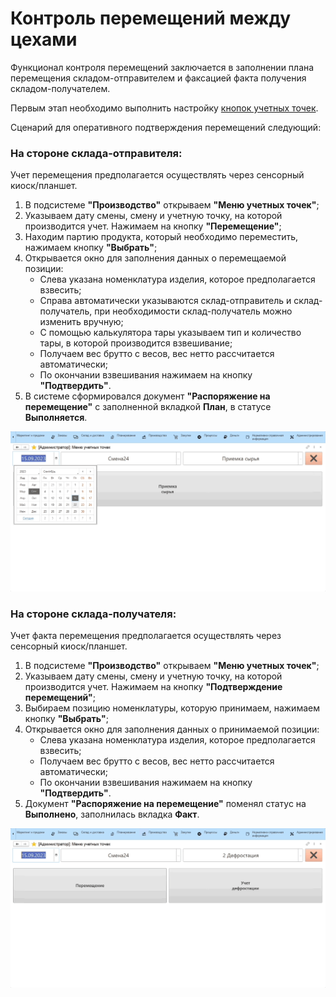 # Контроль перемещений между цехами

Функционал контроля перемещений заключается в заполнении плана перемещения складом-отправителем и факсацией факта получения складом-получателем.

Первым этап необходимо выполнить настройку [кнопок учетных точек](CommonInformation.md).

Сценарий для оперативного подтверждения перемещений следующий:

### **На стороне склада-отправителя:**

Учет перемещения предполагается осуществлять через сенсорный киоск/планшет.

1. В подсистеме **"Производство"** открываем **"Меню учетных точек"**;
2. Указываем дату смены, смену и учетную точку, на которой производится учет. Нажимаем на кнопку **"Перемещение"**;
3. Находим партию продукта, который необходимо переместить, нажимаем кнопку **"Выбрать"**;
4. Открывается окно для заполнения данных о перемещаемой позиции:
    - Слева указана номенклатура изделия, которое предполагается взвесить;
    - Справа автоматически указываются склад-отправитель и склад-получатель, при необходимости склад-получатель можно изменить вручную;
    - С помощью калькулятора тары указываем тип и количество тары, в которой производится взвешивание;
    - Получаем вес брутто с весов, вес нетто рассчитается автоматически;
    - По окончании взвешивания нажимаем на кнопку **"Подтвердить"**.
5. В системе сформировался документ **"Распоряжение на перемещение"** с заполненной вкладкой **План**, в статусе **Выполняется**.

![1](ControlIntershopAccounting.assets/1.gif)

### **На стороне склада-получателя:**

Учет факта перемещения предполагается осуществлять через сенсорный киоск/планшет.

1. В подсистеме **"Производство"** открываем **"Меню учетных точек"**;
2. Указываем дату смены, смену и учетную точку, на которой производится учет. Нажимаем на кнопку **"Подтверждение перемещений"**;
3. Выбираем позицию номенклатуры, которую принимаем, нажимаем кнопку **"Выбрать"**;
4. Открывается окно для заполнения данных о принимаемой позиции:
    - Слева указана номенклатура изделия, которое предполагается взвесить;
    - Получаем вес брутто с весов, вес нетто рассчитается автоматически;
    - По окончании взвешивания нажимаем на кнопку **"Подтвердить"**.
5. Документ **"Распоряжение на перемещение"** поменял статус на **Выполнено**, заполнилась вкладка **Факт**.

![2](ControlIntershopAccounting.assets/2.gif)
